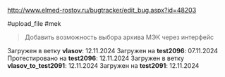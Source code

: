 http://www.elmed-rostov.ru/bugtracker/edit_bug.aspx?id=48203

#upload_file #mek 

> 	Добавить возможность выбора архива МЭК через интерфейс

Загружен в ветку **vlasov**:
	12.11.2024
Загружен на **test2096**:
	07.11.2024
Протестировано на **test2096**:
	12.11.2024
Загружен в ветку **vlasov_to_test2091**:
	12.11.2024
Загружен на **test2091**:
	12.11.2024
